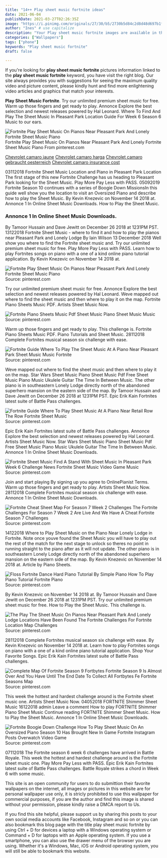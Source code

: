 ```yaml
---
title: "14++ Play sheet music fortnite ideas"
date: 2021-06-04
publishDate: 2021-03-27T02:26:35Z
image: "https://i.pinimg.com/originals/27/30/b5/2730b5d84c2d8d48d697b1f0d18abf95.jpg"
author: "Ines" # use capitalize
description: "Your Play sheet music fortnite images are available in this site. Play sheet music fortnite are a topic that is being searched for and liked by netizens today. You can Download the Play sheet music fortnite files here. Find and Download all free photos and vectors."
categories: ["Wallpapers"]
tags: ["phone"]
keywords: "Play sheet music fortnite"
draft: false

---
```


If you're looking for **play sheet music fortnite** pictures information linked to the **play sheet music fortnite** keyword, you have visit the right  blog.  Our site always  provides you with  suggestions  for seeing  the maximum  quality video and picture  content, please kindly hunt and find more enlightening video articles and graphics  that match your interests.

**Play Sheet Music Fortnite**. Try our unlimited premium sheet music for free. Warm up those fingers and get ready to play. Annonce Explore the best selection and newest releases powered by Hal Leonard. Where To Find And Play The Sheet Music In Pleasant Park Location Guide For Week 6 Season 6 Music to our ears.

![Fortnite Play Sheet Music On Pianos Near Pleasant Park And Lonely Fortnite Sheet Music Piano](https://i.pinimg.com/564x/7c/c2/7e/7cc27e40ceb5fa04ae5511795bab4325.jpg "Fortnite Play Sheet Music On Pianos Near Pleasant Park And Lonely Fortnite Sheet Music Piano")
Fortnite Play Sheet Music On Pianos Near Pleasant Park And Lonely Fortnite Sheet Music Piano From pinterest.com

[Chevrolet camaro jaune](/chevrolet-camaro-jaune/)
[Chevrolet camaro harga](/chevrolet-camaro-harga/)
[Chevrolet camaro gebraucht oesterreich](/chevrolet-camaro-gebraucht-oesterreich/)
[Chevrolet camaro insurance cost](/chevrolet-camaro-insurance-cost/)

03112018 Fortnite Sheet Music Location and Piano in Pleasant Park Location The first stage of this new Fortnite Challenge has us heading to Pleasant Park looking for the Sheet Music. Play More Pay Less with PASS. 05092019 Fortnite Season 10 continues with a series of Boogie Down MissionsIn this guide well show you the location to visit an Oversized Piano and describe how to play the Sheet Music. By Kevin Knezevic on November 14 2018 at. Annonce 1 In Online Sheet Music Downloads. How to Play the Sheet Music.

### Annonce 1 In Online Sheet Music Downloads.

By Tamoor Hussain and Dave Jewitt on December 26 2018 at 1231PM PST. 13122018 Fortnite Sheet Music - where to find it and how to play the pianos near Pleasant Park and Lonely Lodge By Iain Wilson 13 December 2018 Well show you where to find the Fortnite sheet music and. Try our unlimited premium sheet music for free. Play More Pay Less with PASS. Learn how to play Fortnites songs on piano with a one of a kind online piano tutorial application. By Kevin Knezevic on November 14 2018 at.


![Fortnite Play Sheet Music On Pianos Near Pleasant Park And Lonely Fortnite Sheet Music Piano](https://i.pinimg.com/564x/7c/c2/7e/7cc27e40ceb5fa04ae5511795bab4325.jpg "Fortnite Play Sheet Music On Pianos Near Pleasant Park And Lonely Fortnite Sheet Music Piano")
Source: pinterest.com

Try our unlimited premium sheet music for free. Annonce Explore the best selection and newest releases powered by Hal Leonard. Weve mapped out where to find the sheet music and then where to play it on the map. Fortnite Piano Sheets Music PDF. Artists Sheet Music Now.

![Fortnite Piano Sheets Music Pdf Sheet Music Piano Sheet Music Music](https://i.pinimg.com/originals/74/53/a3/7453a3e24b57ce374a2a663e05a11a6f.png "Fortnite Piano Sheets Music Pdf Sheet Music Piano Sheet Music Music")
Source: pinterest.com

Warm up those fingers and get ready to play. This challenge is. Fortnite Piano Sheets Music PDF. Piano Tutorials and Sheet Music. 28112018 Complete Fortnites musical season six challenge with ease.

![Fortnite Guide Where To Play The Sheet Music At A Piano Near Pleasant Park Sheet Music Music Fortnite](https://i.pinimg.com/736x/09/5e/14/095e14c54faa610ef6138adc348361e0.jpg "Fortnite Guide Where To Play The Sheet Music At A Piano Near Pleasant Park Sheet Music Music Fortnite")
Source: pinterest.com

Weve mapped out where to find the sheet music and then where to play it on the map. Star Wars Sheet Music Piano Sheet Music Pdf Free Sheet Music Piano Music Ukulele Guitar The Time In Between Music. The other piano is in southeastern Lonely Lodge directly north of the abandoned superhero mansion on the eastern side of the map. By Tamoor Hussain and Dave Jewitt on December 26 2018 at 1231PM PST. Epic Erik Kain Fortnites latest suite of Battle Pass challenges.

![Fortnite Guide Where To Play Sheet Music At A Piano Near Retail Row The Row Fortnite Sheet Music](https://i.pinimg.com/736x/2d/02/97/2d029773eac368bb910b01c3a103dad6.jpg "Fortnite Guide Where To Play Sheet Music At A Piano Near Retail Row The Row Fortnite Sheet Music")
Source: pinterest.com

Epic Erik Kain Fortnites latest suite of Battle Pass challenges. Annonce Explore the best selection and newest releases powered by Hal Leonard. Artists Sheet Music Now. Star Wars Sheet Music Piano Sheet Music Pdf Free Sheet Music Piano Music Ukulele Guitar The Time In Between Music. Annonce 1 In Online Sheet Music Downloads.

![Fortnite Sheet Music Find A Stand With Sheet Music In Pleasant Park Week 6 Challenge News Fortnite Sheet Music Video Game Music](https://i.pinimg.com/736x/cc/bd/b1/ccbdb1b3db993f86001bc3cb8ba7dc81.jpg "Fortnite Sheet Music Find A Stand With Sheet Music In Pleasant Park Week 6 Challenge News Fortnite Sheet Music Video Game Music")
Source: pinterest.com

Join and start playing By signing up you agree to OnlinePianist Terms. Warm up those fingers and get ready to play. Artists Sheet Music Now. 28112018 Complete Fortnites musical season six challenge with ease. Annonce 1 In Online Sheet Music Downloads.

![Fortnite Cheat Sheet Map For Season 7 Week 2 Challenges The Fortnite Challenges For Season 7 Week 2 Are Live And We Have A Cheat Fortnite Season 7 Challenges](https://i.pinimg.com/originals/3f/64/c4/3f64c4f8b488de491bbffef7afbdb62e.jpg "Fortnite Cheat Sheet Map For Season 7 Week 2 Challenges The Fortnite Challenges For Season 7 Week 2 Are Live And We Have A Cheat Fortnite Season 7 Challenges")
Source: pinterest.com

14122018 Where to Play Sheet Music on the Piano Near Lonely Lodge in Fortnite. Note once youve found the Sheet Music you will have to play out the rest of the match for the next stage to unlock so theres no point in running straight to the piano after as it will not update. The other piano is in southeastern Lonely Lodge directly north of the abandoned superhero mansion on the eastern side of the map. By Kevin Knezevic on November 14 2018 at. Article by Piano Sheets.

![Floss Fortnite Dance Hard Piano Tutorial By Simple Piano How To Play Piano Tutorial Fortnite Piano](https://i.pinimg.com/originals/18/b8/9b/18b89ba294f3005954296f28a25ec722.jpg "Floss Fortnite Dance Hard Piano Tutorial By Simple Piano How To Play Piano Tutorial Fortnite Piano")
Source: pinterest.com

By Kevin Knezevic on November 14 2018 at. By Tamoor Hussain and Dave Jewitt on December 26 2018 at 1231PM PST. Try our unlimited premium sheet music for free. How to Play the Sheet Music. This challenge is.

![The Play The Sheet Music On Pianos Near Pleasant Park And Lonely Lodge Locations Have Been Found The Fortnite Challenges For Fortnite Location Map Challenges](https://i.pinimg.com/originals/46/c2/58/46c258a1fdd6dc014537d285307479ca.jpg "The Play The Sheet Music On Pianos Near Pleasant Park And Lonely Lodge Locations Have Been Found The Fortnite Challenges For Fortnite Location Map Challenges")
Source: pinterest.com

28112018 Complete Fortnites musical season six challenge with ease. By Kevin Knezevic on November 14 2018 at. Learn how to play Fortnites songs on piano with a one of a kind online piano tutorial application. Shop Your Favorite Songs. Epic Erik Kain Fortnites latest suite of Battle Pass challenges.

![Complete Map Of Fortnite Season 9 Fortbytes Fortnite Season 9 Is Almost Over And You Have Until The End Date To Collect All Fortbytes Fe Fortnite Seasons Map](https://i.pinimg.com/originals/fa/64/35/fa6435cbd000095bb137ca5107af2e9d.jpg "Complete Map Of Fortnite Season 9 Fortbytes Fortnite Season 9 Is Almost Over And You Have Until The End Date To Collect All Fortbytes Fe Fortnite Seasons Map")
Source: pinterest.com

This week the hottest and hardest challenge around is the Fortnite sheet music one. Artists Sheet Music Now. 04052018 FORTNITE Shimmer Sheet Music 16122018 admin Leave a comment How to play FORTNITE Shimmer Piano Sheet Music Continue reading FORTNITE Shimmer Sheet Music. How to Play the Sheet Music. Annonce 1 In Online Sheet Music Downloads.

![Fortnite Boogie Down Challenge How To Play Sheet Music On An Oversized Piano Season 10 Has Brought New In Game Fortnite Instagram Posts Overwatch Video Game](https://i.pinimg.com/originals/27/30/b5/2730b5d84c2d8d48d697b1f0d18abf95.jpg "Fortnite Boogie Down Challenge How To Play Sheet Music On An Oversized Piano Season 10 Has Brought New In Game Fortnite Instagram Posts Overwatch Video Game")
Source: pinterest.com

07112018 The Fortnite season 6 week 6 challenges have arrived in Battle Royale. This week the hottest and hardest challenge around is the Fortnite sheet music one. Play More Pay Less with PASS. Epic Erik Kain Fortnites latest suite of Battle Pass challenges. Battle Royale strikes a chord in Week 6 with some music.

This site is an open community for users to do submittion their favorite wallpapers on the internet, all images or pictures in this website are for personal wallpaper use only, it is stricly prohibited to use this wallpaper for commercial purposes, if you are the author and find this image is shared without your permission, please kindly raise a DMCA report to Us.

If you find this site helpful, please support us by sharing this posts to your own social media accounts like Facebook, Instagram and so on or you can also bookmark this blog page with the title play sheet music fortnite by using Ctrl + D for devices a laptop with a Windows operating system or Command + D for laptops with an Apple operating system. If you use a smartphone, you can also use the drawer menu of the browser you are using. Whether it's a Windows, Mac, iOS or Android operating system, you will still be able to bookmark this website.
